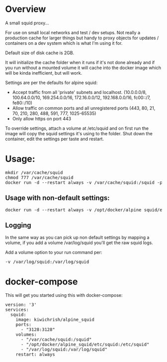 # Overview

A small squid proxy...  

For use on small local networks and test / dev setups.  Not really a production cache for larger things but handy to proxy objects for updates / containers on a dev system which is what I'm using it for.

Default size of disk cache is 2GB.

It will initialize the cache folder when it runs if it's not done already and if you run without a mounted volume it will cache into the docker image which will be kinda inefficient, but will work.

Settings are per the defaults for alpine squid:
* Accept traffic from all 'private' subnets and localhost.  (10.0.0.0/8, 100.64.0.0/10, 169.254.0.0/16, 172.16.0.0/12, 192.168.0.0/16, fc00::/7, fe80::/10)
* Allow traffic on common ports and all unregistered ports (443, 80, 21, 70, 210, 280, 488, 591, 777, 1025-65535)
* Only allow https on port 443

To override settings, attach a volume at /etc/squid and on first run the image will copy the squid settings it's using to the folder.  Shut down the container, edit the settings per taste and restart.

# Usage:
<pre>
mkdir /var/cache/squid
chmod 777 /var/cache/squid
docker run -d --restart always -v /var/cache/squid:/squid -p3128:3128 kiwichrish/alpine_squid
</pre>

## Usage with non-default settings:
<pre>
docker run -d --restart always -v /opt/docker/alpine_squid/etc/squid:/etc/squid -v /var/cache/squid:/squid -p3128:3128 kiwichrish/alpine_squid
</pre>

## Logging

In the same way as you can pick up non default settings by mapping a volume, if you add a volume /var/log/squid you'll get the raw squid logs.

Add a volume option to your run command per:
<pre>
-v /var/log/squid:/var/log/squid
</pre>

# docker-compose

This will get you started using this with docker-compose:
<pre>
version: '3'
services:
  squid:
    image: kiwichrish/alpine_squid
    ports:
      - "3128:3128"
    volumes:
      - "/var/cache/squid:/squid"
      - "/opt/docker/alpine_squid/etc/squid:/etc/squid"
      - "/var/log/squid:/var/log/squid"
    restart: always
</pre>

